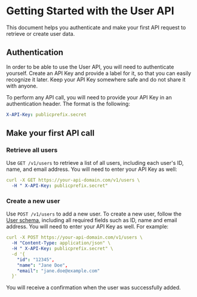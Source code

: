 # Getting Started with the User API

This document helps you authenticate and make your first API request to retrieve or create user data.

## Authentication

In order to be able to use the User API, you will need to authenticate yourself.
Create an API Key and provide a label for it, so that you can easily recognize it later.
Keep your API Key somewhere safe and do not share it with anyone.

To perform any API call, you will need to provide your API Key in an authentication header.
The format is the following:
```yaml
X-API-Key: publicprefix.secret
```

## Make your first API call

### Retrieve all users
Use `GET /v1/users` to retrieve a list of all users, including each user's ID, name, and email address. You will need to enter your API Key as well:
```yaml
curl -X GET https://your-api-domain.com/v1/users \
  -H " X-API-Key: publicprefix.secret"
```

### Create a new user
Use `POST /v1/users` to add a new user. To create a new user, follow the [User schema](../reference/users.md#Userschema), including all required fields such as ID, name and email address.
You will need to enter your API Key as well. For example:
```yaml
curl -X POST https://your-api-domain.com/v1/users \
  -H "Content-Type: application/json" \
  -H " X-API-Key: publicprefix.secret" \
  -d '{
    "id": "12345",
    "name": "Jane Doe",
    "email": "jane.doe@example.com"
  }'
```

You will receive a confirmation when the user was successfully added.
